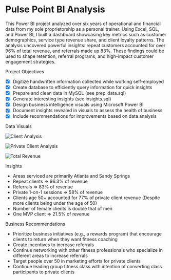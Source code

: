 # Pulse Point BI Analysis

This Power BI project analyzed over six years of operational and financial data from my sole proprietorship as a personal trainer. Using Excel, SQL, and Power BI, I built a dashboard showcasing key metrics such as customer demographics, service type revenue share, and client loyalty patterns. The analysis uncovered powerful insights: repeat customers accounted for over 96% of total revenue, and referrals made up 83%. These findings could be used to shape retention, referral programs, and high-impact customer engagement strategies.

Project Objectives

- [x] Digitize handwritten information collected while working self-employed
- [x] Create database to efficiently query information for quick insights
- [x] Prepare and clean data in MySQL (see prep_data.sql)
- [x] Generate interesting insights (see insights.sql)
- [x] Design business intelligence visuals using Microsoft Power BI
- [x] Document insights revealed in visuals to assess the health of business
- [x] Include recommendations for improvements based on data analysis

Data Visuals

![Client Analysis](https://github.com/user-attachments/assets/3089e04b-9e9c-4a47-80b6-ffb70fd712a7)

![Private Client Analysis](https://github.com/user-attachments/assets/a72d678d-9824-4c98-bd38-840749cbb529)

![Total Revenue](https://github.com/user-attachments/assets/8877da97-b04e-4548-a230-83d7fa9bed22)

Insights

- Areas serviced are primarily Atlanta and Sandy Springs
- Repeat clients => 96.3% of revenue
- Referrals => 83% of revenue
- Private 1-on-1 sessions => 58% of revenue
- Clients age 50+ accounted for 77% of private client revenue (Despite more clients being under the age of 50)
- Number of female clients is double that of men
- One MVP client => 21.5% of revenue

Business Recommendations

- Prioritize business initiatives (e.g., a rewards program) that encourage clients to return when they want fitness coaching
- Create incentives to increase referrals
- Continue networking with other fitness professionals who specialize in different areas to increase referrals
- Target people over 50 in marketing efforts for private clients
- Continue leading group fitness class with intention of converting class participants to private clients
